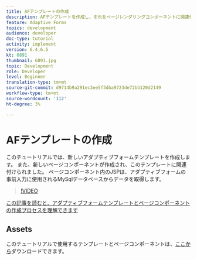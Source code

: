 ```yaml
---
title: AFテンプレートの作成
description: AFテンプレートを作成し、それをページレンダリングコンポーネントに関連付けます
feature: Adaptive Forms
topics: development
audience: developer
doc-type: tutorial
activity: implement
version: 6.4,6.5
kt: 6891
thumbnail: 6891.jpg
topic: Development
role: Developer
level: Beginner
translation-type: tm+mt
source-git-commit: d9714b9a291ec3ee5f3dba9723de72bb120d2149
workflow-type: tm+mt
source-wordcount: '112'
ht-degree: 3%

---
```



# AFテンプレートの作成

このチュートリアルでは、新しいアダプティブフォームテンプレートを作成します。 また、新しいページコンポーネントが作成され、このテンプレートに関連付けられました。 ページコンポーネント内のJSPは、アダプティブフォームの事前入力に使用されるMySqlデータベースからデータを取得します。


>[!VIDEO](https://video.tv.adobe.com/v/27828?quality=9&learn=on)

[この記事を読むと、アダプティブフォームテンプレートとページコンポーネントの作成プロセスを理解できます](https://experienceleague.adobe.com/docs/experience-manager-learn/forms/storing-and-retrieving-form-data/part5.html?lang=en#storing-and-retrieving-form-data)


## Assets

このチュートリアルで使用するテンプレートとページコンポーネントは、[ここから](assets/sign-multiple-forms-template.zip)ダウンロードできます。





